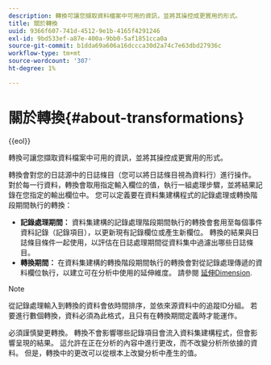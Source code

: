 ```yaml
---
description: 轉換可讓您擷取資料檔案中可用的資訊，並將其操控成更實用的形式。
title: 關於轉換
uuid: 9366f607-741d-4512-9e1b-4165f4291246
exl-id: 9bd533ef-a87e-400a-9bb0-5af1851cca0a
source-git-commit: b1dda69a606a16dccca30d2a74c7e63dbd27936c
workflow-type: tm+mt
source-wordcount: '307'
ht-degree: 1%

---
```


# 關於轉換{#about-transformations}

{{eol}}

轉換可讓您擷取資料檔案中可用的資訊，並將其操控成更實用的形式。

轉換會對您的日誌源中的日誌條目（您可以將日誌條目視為資料行）進行操作。 對於每一行資料，轉換會取用指定輸入欄位的值，執行一組處理步驟，並將結果記錄在您指定的輸出欄位中。 您可以定義要在資料集建構程式的記錄處理或轉換階段期間執行的轉換：

* **記錄處理期間：** 資料集建構的記錄處理階段期間執行的轉換會套用至每個事件資料記錄（記錄項目），以更新現有記錄欄位或產生新欄位。 轉換的結果與日誌條目條件一起使用，以評估在日誌處理期間從資料集中過濾出哪些日誌條目。
* **轉換期間：** 在資料集建構的轉換階段期間執行的轉換會對從記錄處理傳遞的資料欄位執行，以建立可在分析中使用的延伸維度。 請參閱 [延伸Dimension](../../../home/c-dataset-const-proc/c-ex-dim/c-abt-ex-dim.md).

>[!NOTE]
>
>從記錄處理輸入到轉換的資料會依時間排序，並依來源資料中的追蹤ID分組。 若要進行數個轉換，資料必須為此格式，且只有在轉換期間定義時才能運作。

必須謹慎變更轉換。 轉換不會影響哪些記錄項目會流入資料集建構程式，但會影響呈現的結果。 這允許在正在分析的內容中進行更改，而不改變分析所依據的資料。 但是，轉換中的更改可以從根本上改變分析中產生的值。
